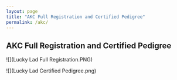 ```yaml
---
layout: page
title: "AKC Full Registration and Certified Pedigree"
permalink: /akc/
---
```


## AKC Full Registration and Certified Pedigree

![](Lucky Lad Full Registration.PNG)

![](Lucky Lad Certified Pedigree.png)


